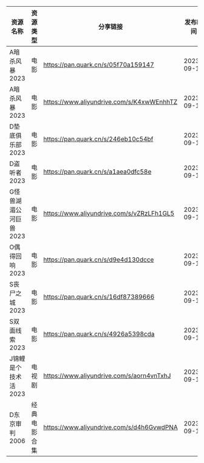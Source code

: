 | 资源名称          | 资源类型   | 分享链接                                      | 发布时间       |
| ------------- | ------ | ----------------------------------------- | ---------- |
| A暗杀风暴2023     | 电影     | https://pan.quark.cn/s/05f70a159147       | 2023-09-14 |
| A暗杀风暴2023     | 电影     | https://www.aliyundrive.com/s/K4xwWEnhhTZ | 2023-09-14 |
| D垫底俱乐部2023    | 电影     | https://pan.quark.cn/s/246eb10c54bf       | 2023-09-14 |
| D盗听者2023      | 电影     | https://pan.quark.cn/s/a1aea0dfc58e       | 2023-09-14 |
| G怪兽湖湄公河巨兽2023 | 电影     | https://www.aliyundrive.com/s/vZRzLFh1GL5 | 2023-09-14 |
| O偶得回响2023     | 电影     | https://pan.quark.cn/s/d9e4d130dcce       | 2023-09-14 |
| S丧尸之城2023     | 电影     | https://pan.quark.cn/s/16df87389666       | 2023-09-14 |
| S双面线索2023     | 电影     | https://pan.quark.cn/s/4926a5398cda       | 2023-09-14 |
| J锦鲤是个技术活2023  | 电视剧    | https://www.aliyundrive.com/s/aorn4vnTxhJ | 2023-09-14 |
| D东京审判2006     | 经典电影合集 | https://www.aliyundrive.com/s/d4h6GvwdPNA | 2023-09-14 |
